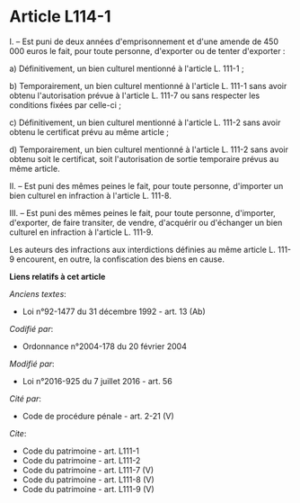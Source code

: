 # Article L114-1

I. – Est puni de deux années d'emprisonnement et d'une amende de 450 000 euros le fait, pour toute personne, d'exporter ou de
tenter d'exporter :

a) Définitivement, un bien culturel mentionné à l'article L. 111-1 ;

b) Temporairement, un bien culturel mentionné à l'article L. 111-1 sans avoir obtenu l'autorisation prévue à l'article L.
111-7 ou sans respecter les conditions fixées par celle-ci ;

c) Définitivement, un bien culturel mentionné à l'article L. 111-2 sans avoir obtenu le certificat prévu au même article ;

d) Temporairement, un bien culturel mentionné à l'article L. 111-2 sans avoir obtenu soit le certificat, soit l'autorisation
de sortie temporaire prévus au même article.

II. – Est puni des mêmes peines le fait, pour toute personne, d'importer un bien culturel en infraction à l'article L. 111-8.

III. – Est puni des mêmes peines le fait, pour toute personne, d'importer, d'exporter, de faire transiter, de vendre,
d'acquérir ou d'échanger un bien culturel en infraction à l'article L. 111-9.

Les auteurs des infractions aux interdictions définies au même article L. 111-9 encourent, en outre, la confiscation des
biens en cause.

**Liens relatifs à cet article**

_Anciens textes_:

  - Loi n°92-1477 du 31 décembre 1992 - art. 13 (Ab)

_Codifié par_:

  - Ordonnance n°2004-178 du 20 février 2004

_Modifié par_:

  - Loi n°2016-925 du 7 juillet 2016 - art. 56

_Cité par_:

  - Code de procédure pénale - art. 2-21 (V)

_Cite_:

  - Code du patrimoine - art. L111-1
  - Code du patrimoine - art. L111-2
  - Code du patrimoine - art. L111-7 (V)
  - Code du patrimoine - art. L111-8 (V)
  - Code du patrimoine - art. L111-9 (V)

